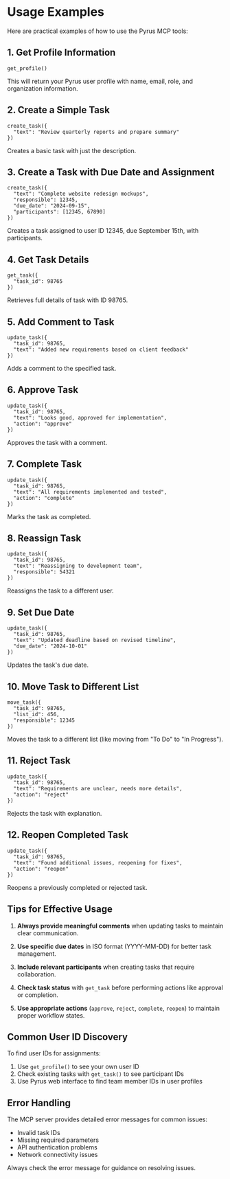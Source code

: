 # Usage Examples

Here are practical examples of how to use the Pyrus MCP tools:

## 1. Get Profile Information

```
get_profile()
```

This will return your Pyrus user profile with name, email, role, and organization information.

## 2. Create a Simple Task

```
create_task({
  "text": "Review quarterly reports and prepare summary"
})
```

Creates a basic task with just the description.

## 3. Create a Task with Due Date and Assignment

```
create_task({
  "text": "Complete website redesign mockups",
  "responsible": 12345,
  "due_date": "2024-09-15",
  "participants": [12345, 67890]
})
```

Creates a task assigned to user ID 12345, due September 15th, with participants.

## 4. Get Task Details

```
get_task({
  "task_id": 98765
})
```

Retrieves full details of task with ID 98765.

## 5. Add Comment to Task

```
update_task({
  "task_id": 98765,
  "text": "Added new requirements based on client feedback"
})
```

Adds a comment to the specified task.

## 6. Approve Task

```
update_task({
  "task_id": 98765,
  "text": "Looks good, approved for implementation",
  "action": "approve"
})
```

Approves the task with a comment.

## 7. Complete Task

```
update_task({
  "task_id": 98765,
  "text": "All requirements implemented and tested",
  "action": "complete"
})
```

Marks the task as completed.

## 8. Reassign Task

```
update_task({
  "task_id": 98765,
  "text": "Reassigning to development team",
  "responsible": 54321
})
```

Reassigns the task to a different user.

## 9. Set Due Date

```
update_task({
  "task_id": 98765,
  "text": "Updated deadline based on revised timeline",
  "due_date": "2024-10-01"
})
```

Updates the task's due date.

## 10. Move Task to Different List

```
move_task({
  "task_id": 98765,
  "list_id": 456,
  "responsible": 12345
})
```

Moves the task to a different list (like moving from "To Do" to "In Progress").

## 11. Reject Task

```
update_task({
  "task_id": 98765,
  "text": "Requirements are unclear, needs more details",
  "action": "reject"
})
```

Rejects the task with explanation.

## 12. Reopen Completed Task

```
update_task({
  "task_id": 98765,
  "text": "Found additional issues, reopening for fixes",
  "action": "reopen"
})
```

Reopens a previously completed or rejected task.

## Tips for Effective Usage

1. **Always provide meaningful comments** when updating tasks to maintain clear communication.

2. **Use specific due dates** in ISO format (YYYY-MM-DD) for better task management.

3. **Include relevant participants** when creating tasks that require collaboration.

4. **Check task status** with `get_task` before performing actions like approval or completion.

5. **Use appropriate actions** (`approve`, `reject`, `complete`, `reopen`) to maintain proper workflow states.

## Common User ID Discovery

To find user IDs for assignments:
1. Use `get_profile()` to see your own user ID
2. Check existing tasks with `get_task()` to see participant IDs
3. Use Pyrus web interface to find team member IDs in user profiles

## Error Handling

The MCP server provides detailed error messages for common issues:
- Invalid task IDs
- Missing required parameters
- API authentication problems
- Network connectivity issues

Always check the error message for guidance on resolving issues.